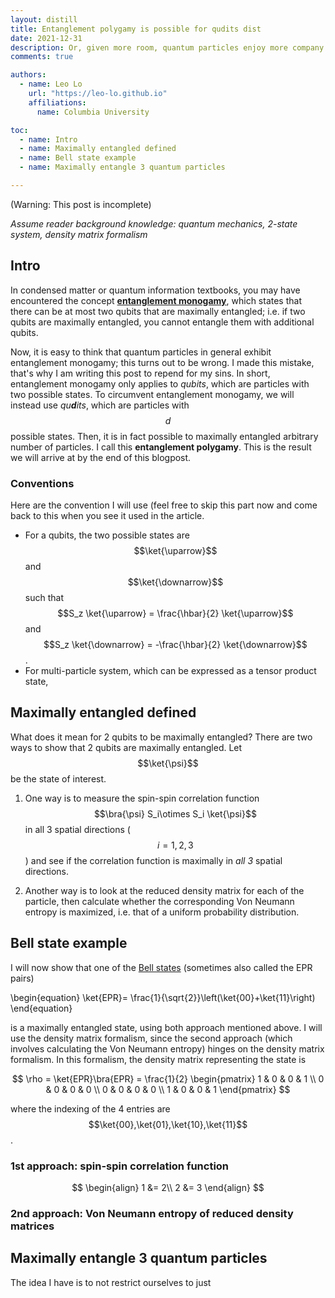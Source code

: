 ```yaml
---
layout: distill
title: Entanglement polygamy is possible for qudits dist
date: 2021-12-31
description: Or, given more room, quantum particles enjoy more company.
comments: true

authors:
  - name: Leo Lo
    url: "https://leo-lo.github.io"
    affiliations:
      name: Columbia University

toc:
  - name: Intro
  - name: Maximally entangled defined
  - name: Bell state example
  - name: Maximally entangle 3 quantum particles

---
```



(Warning: This post is incomplete)

*Assume reader background knowledge: quantum mechanics, 2-state system, density matrix formalism*

## Intro

In condensed matter or quantum information textbooks, you may have encountered the concept [**entanglement monogamy**](https://en.wikipedia.org/wiki/Monogamy_of_entanglement), which states that there can be at most two qubits that are maximally entangled; i.e. if two qubits are maximally entangled, you cannot entangle them with additional qubits. 

Now, it is easy to think that quantum particles in general exhibit entanglement monogamy; this turns out to be wrong. I made this mistake, that's why I am writing this post to repend for my sins. In short, entanglement monogamy only applies to *qubits*, which are particles with two possible states. To circumvent entanglement monogamy, we will instead use *qu**d**its*, which are particles with $$d$$ possible states. Then, it is in fact possible to maximally entangled arbitrary number of particles. I call this **entanglement polygamy**. This is the result we will arrive at by the end of this blogpost.

### Conventions

Here are the convention I will use (feel free to skip this part now and come back to this when you see it used in the article.

 * For a qubits, the two possible states are $$\ket{\uparrow}$$ and $$\ket{\downarrow}$$ such that $$S_z \ket{\uparrow} = \frac{\hbar}{2} \ket{\uparrow}$$ and $$S_z \ket{\downarrow} = -\frac{\hbar}{2} \ket{\downarrow}$$. 
 * For multi-particle system, which can be expressed as a tensor product state, 


## Maximally entangled defined

What does it mean for 2 qubits to be maximally entangled? There are two ways to show that 2 qubits are maximally entangled. Let $$\ket{\psi}$$ be the state of interest. 

1) One way is to measure the spin-spin correlation function $$\bra{\psi} S_i\otimes S_i \ket{\psi}$$ in all 3 spatial directions ($$i=1,2,3$$) and see if the correlation function is maximally in *all 3* spatial directions. 

2) Another way is to look at the reduced density matrix for each of the particle, then calculate whether the corresponding Von Neumann entropy is maximized, i.e. that of a uniform probability distribution.


## Bell state example

I will now show that one of the [Bell states](https://en.wikipedia.org/wiki/Bell_state) (sometimes also called the EPR pairs)

\begin{equation}
\ket{EPR}= \frac{1}{\sqrt{2}}\left(\ket{00}+\ket{11}\right)
\end{equation}

is a maximally entangled state, using both approach mentioned above. I will use the density matrix formalism, since the second approach (which involves calculating the Von Neumann entropy) hinges on the density matrix formalism. In this formalism, the density matrix representing the state is 

$$
\rho = \ket{EPR}\bra{EPR} = \frac{1}{2}
\begin{pmatrix}
1 & 0 & 0 & 1 \\
0 & 0 & 0 & 0 \\
0 & 0 & 0 & 0 \\
1 & 0 & 0 & 1
\end{pmatrix}
$$

where the indexing of the 4 entries are $$\ket{00},\ket{01},\ket{10},\ket{11}$$. 


### 1st approach: spin-spin correlation function

$$
\begin{align}
1 &= 2\\
2 &= 3
\end{align}
$$


### 2nd approach: Von Neumann entropy of reduced density matrices





## Maximally entangle 3 quantum particles

The idea I have is to not restrict ourselves to just 


















